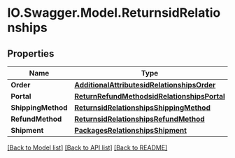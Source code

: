 # IO.Swagger.Model.ReturnsidRelationships
## Properties

Name | Type | Description | Notes
------------ | ------------- | ------------- | -------------
**Order** | [**AdditionalAttributesidRelationshipsOrder**](AdditionalAttributesidRelationshipsOrder.md) |  | [optional] 
**Portal** | [**ReturnRefundMethodsidRelationshipsPortal**](ReturnRefundMethodsidRelationshipsPortal.md) |  | [optional] 
**ShippingMethod** | [**ReturnsidRelationshipsShippingMethod**](ReturnsidRelationshipsShippingMethod.md) |  | [optional] 
**RefundMethod** | [**ReturnsidRelationshipsRefundMethod**](ReturnsidRelationshipsRefundMethod.md) |  | [optional] 
**Shipment** | [**PackagesRelationshipsShipment**](PackagesRelationshipsShipment.md) |  | [optional] 

[[Back to Model list]](../README.md#documentation-for-models) [[Back to API list]](../README.md#documentation-for-api-endpoints) [[Back to README]](../README.md)

